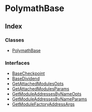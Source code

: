 # PolymathBase

## Index

### Classes

* [PolymathBase]()

### Interfaces

* [BaseCheckpoint]()
* [BaseDividend]()
* [GetAttachedModulesOpts]()
* [GetAttachedModulesParams]()
* [GetModuleAddressesByNameOpts]()
* [GetModuleAddressesByNameParams]()
* [GetModuleFactoryAddressArgs]()

